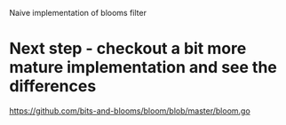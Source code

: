 Naive implementation of blooms filter
# Next step - checkout a bit more mature implementation and see the differences
https://github.com/bits-and-blooms/bloom/blob/master/bloom.go

